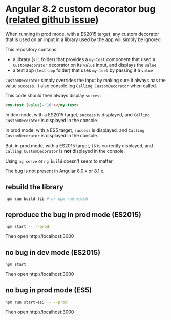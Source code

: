 # Angular 8.2 custom decorator bug ([related github issue](https://github.com/angular/angular/issues/32074))

When running in prod mode, with a ES2015 target, any custom decorator that is used on an input in a library used by the app will simply be ignored.

This repository contains:
- a library (`src` folder) that provides a `my-test` component that used a `CustomDecorator` decorator on its `value` input, and displays the `value`
- a test app (`test-app` folder) that uses `my-test` by passing it a `value`

`CustomDecorator` simply overrides the input by making sure it always has the value `success`. It also console.log `Calling CustomDecorator` when called.

This code should then always display `success`
```html
<my-test [value]="16"></my-test>
```

In dev mode, with a ES2015 target, `success` is displayed, and `Calling CustomDecorator` is displayed in the console.

In prod mode, with a ES5 target, `success` is displayed, and `Calling CustomDecorator` is displayed in the console.

But, in prod mode, with a ES2015 target, `16` is currently displayed, and `Calling CustomDecorator` is **not** displayed in the console.

Using `ng serve` or `ng build` doesn't seem to matter.

The bug is not present in Angular 8.0.x or 8.1.x.

## rebuild the library

```bash
npm run build-lib # or npm run watch
```

## reproduce the bug in prod mode (ES2015)

```bash
npm start -- --prod
```

Then open http://localhost:3000

## no bug in dev mode (ES2015)

```bash
npm start
```

Then open http://localhost:3000

## no bug in prod mode (ES5)

```bash
npm run start-es5 -- --prod
```

Then open http://localhost:3000
